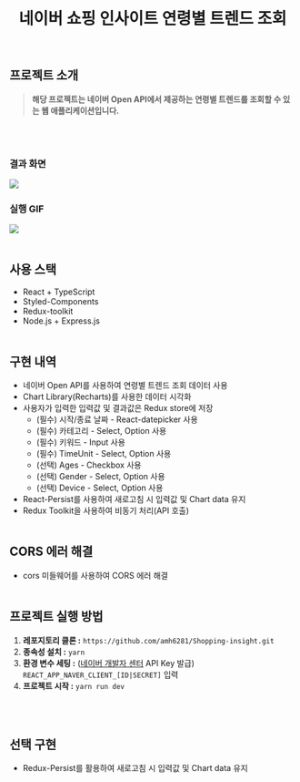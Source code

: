 <div align="center">
  <h1>네이버 쇼핑 인사이트 연령별 트렌드 조회</h1>
</div>
  <br />
  
## 프로젝트 소개
> <b>해당 프로젝트는 네이버 Open API에서 제공하는 연령별 트렌드를 조회할 수 있는 웹 애플리케이션입니다.</b>
  <br />
  <br />

### 결과 화면
<img src="https://github.com/amh6281/Shopping-insight/assets/83646986/a45d5200-4ae5-4a84-b622-1224b1053e82"/>
  <br />
  
### 실행 GIF
<img src="https://github.com/amh6281/Shopping-insight/assets/83646986/bda1b277-1101-45e9-b4eb-0fd322f8e4d6"/>
  <br />
  <br />
  
## 사용 스택
* React + TypeScript
* Styled-Components
* Redux-toolkit
* Node.js + Express.js
  <br />
  <br />

## 구현 내역
* 네이버 Open API를 사용하여 연령별 트렌드 조회 데이터 사용
* Chart Library(Recharts)를 사용한 데이터 시각화
* 사용자가 입력한 입력값 및 결과값은 Redux store에 저장
  * (필수) 시작/종료 날짜 - React-datepicker 사용
  * (필수) 카테고리 - Select, Option 사용
  * (필수) 키워드 - Input 사용
  * (필수) TimeUnit - Select, Option 사용
  * (선택) Ages - Checkbox 사용
  * (선택) Gender - Select, Option 사용
  * (선택) Device - Select, Option 사용
* React-Persist를 사용하여 새로고침 시 입력값 및 Chart data 유지
* Redux Toolkit을 사용하여 비동기 처리(API 호출)
  <br />
  <br />

## CORS 에러 해결
* cors 미들웨어를 사용하여 CORS 에러 해결
  <br />
  <br />

## 프로젝트 실행 방법
1. **레포지토리 클론 :** `https://github.com/amh6281/Shopping-insight.git`
2. **종속성 설치 :** `yarn`
3. **환경 변수 세팅 :** ([네이버 개발자 센터](https://developers.naver.com/apps/#/register) API Key 발급) `REACT_APP_NAVER_CLIENT_[ID|SECRET]` 입력
4. **프로젝트 시작 :** `yarn run dev`
  <br />
  <br />
  
## 선택 구현
* Redux-Persist를 활용하여 새로고침 시 입력값 및 Chart data 유지
  <br />
  <br />
